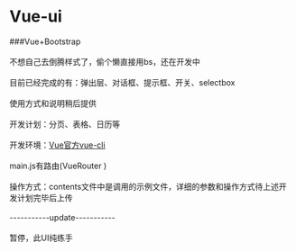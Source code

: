 # Vue-ui
###Vue+Bootstrap<br/><br/>
不想自己去倒腾样式了，偷个懒直接用bs，还在开发中<br/><br/>
目前已经完成的有：弹出层、对话框、提示框、开关、selectbox<br/><br/>
使用方式和说明稍后提供<br/><br/>
开发计划：分页、表格、日历等<br/><br/>
开发环境：[Vue官方vue-cli ](http://cn.vuejs.org/v2/guide/installation.html#命令行工具) <br/><br/>
main.js有路由(VueRouter )<br/><br/>
操作方式：contents文件中是调用的示例文件，详细的参数和操作方式待上述开发计划完毕后上传<br/><br/>
-----------update-----------<br/><br/>
暂停，此UI纯练手
 
